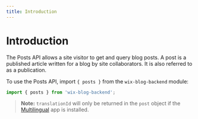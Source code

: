 ```yaml
---
title: Introduction
---
```


# Introduction


The Posts API allows a site visitor to get and query blog posts.
A post is a published article written for a blog by site collaborators. 
It is also referred to as a publication. 

To use the Posts API, import `{ posts }` from the `wix-blog-backend` module:

```javascript
import { posts } from 'wix-blog-backend';
```

> **Note:** `translationId` will only be returned in the `post` object if the
[Multilingual](https://support.wix.com/en/article/wix-multilingual-an-overview) app is installed.
